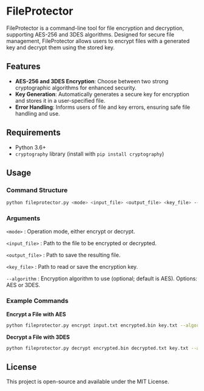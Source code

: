 # FileProtector

FileProtector is a command-line tool for file encryption and decryption, supporting AES-256 and 3DES algorithms. Designed for secure file management, FileProtector allows users to encrypt files with a generated key and decrypt them using the stored key.

## Features

- **AES-256 and 3DES Encryption**: Choose between two strong cryptographic algorithms for enhanced security.
- **Key Generation**: Automatically generates a secure key for encryption and stores it in a user-specified file.
- **Error Handling**: Informs users of file and key errors, ensuring safe file handling and use.

## Requirements

- Python 3.6+
- `cryptography` library (install with `pip install cryptography`)

## Usage

### Command Structure

```bash
python fileprotector.py <mode> <input_file> <output_file> <key_file> --algorithm <AES/3DES>
```

### Arguments

`<mode>` : Operation mode, either encrypt or decrypt.

`<input_file>` : Path to the file to be encrypted or decrypted.

`<output_file>` : Path to save the resulting file.

`<key_file>` : Path to read or save the encryption key.

`--algorithm` : Encryption algorithm to use (optional; default is AES). Options: AES or 3DES.

### Example Commands

**Encrypt a File with AES**

```bash
python fileprotector.py encrypt input.txt encrypted.bin key.txt --algorithm AES
```

**Decrypt a File with 3DES**

```bash
python fileprotector.py decrypt encrypted.bin decrypted.txt key.txt --algorithm 3DES
```

## License
This project is open-source and available under the MIT License.
